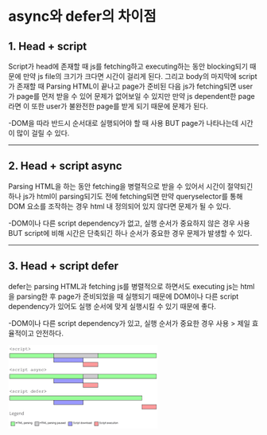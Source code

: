 # async와 defer의 차이점

## 1. Head + script

Script가 head에 존재할 때 js를 fetching하고 executing하는 동안 blocking되기 때문에 만약 js file의 크기가 크다면 시간이 걸리게 된다. 그리고 body의 마지막에 script가 존재할 때 Parsing HTML이 끝나고 page가 준비된 다음 js가 fetching되면 user가 page를 먼저 받을 수 있어 문제가 없어보일 수 있지만 만약 js dependent한 page라면 이 또한 user가 불완전한 page를 받게 되기 때문에 문제가 된다.

-DOM을 따라 반드시 순서대로 실행되어야 할 때 사용 BUT page가 나타나는데 시간이 많이 걸릴 수 있다.

<hr/>

## 2. Head + script async

Parsing HTML을 하는 동안 fetching을 병렬적으로 받을 수 있어서 시간이 절약되긴 하나 js가 html이 parsing되기도 전에 fetching되면 만약 queryselector를 통해 DOM 요소를 조작하는 경우 html 내 정의되어 있지 않다면 문제가 될 수 있다.

-DOM이나 다른 script dependency가 없고, 실행 순서가 중요하지 않은 경우 사용 BUT script에 비해 시간은 단축되긴 하나 순서가 중요한 경우 문제가 발생할 수 있다.

<hr/>

## 3. Head + script defer

defer는 parsing HTML과 fetching js를 병렬적으로 하면서도 executing js는 html을 parsing한 후 page가 준비되었을 때 실행되기 때문에 DOM이나 다른 script dependency가 있어도 실행 순서에 맞게 실행시킬 수 있기 때문에 좋다.

-DOM이나 다른 script dependency가 있고, 실행 순서가 중요한 경우 사용 > 제일 효율적이고 안전하다.

![createPlan](./image/script.png)
